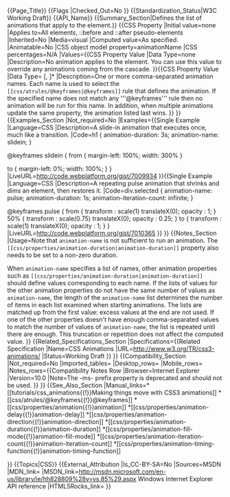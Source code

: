 {{Page_Title}}
{{Flags
|Checked_Out=No
}}
{{Standardization_Status|W3C Working Draft}}
{{API_Name}}
{{Summary_Section|Defines the list of animations that apply to the element.}}
{{CSS Property
|Initial value=none
|Applies to=All elements, &#58;&#58;before and &#58;&#58;after pseudo-elements
|Inherited=No
|Media=visual
|Computed value=As specified.
|Animatable=No
|CSS object model property=animationName
|CSS percentages=N/A
|Values={{CSS Property Value
|Data Type=none
|Description=No animation applies to the element. You can use this value to override any animations coming from the cascade.
}}{{CSS Property Value
|Data Type=<single-animation-name> [, <single-animation-name>]*
|Description=One or more comma-separated animation names. Each name is used to select the <code>[[css/atrules/@keyframes|@keyframes]]</code> rule that defines the animation. If the specified name does not match any '''@keyframes''' rule then no animation will be run for this name. In addition, when multiple animations update the same property, the animation listed last wins.
}}
}}
{{Examples_Section
|Not_required=No
|Examples={{Single Example
|Language=CSS
|Description=A slide-in animation that executes once, much like a transition.
|Code=h1 {
  animation-duration: 3s;
  animation-name: slidein;
}
 
@keyframes slidein {
  from {
    margin-left: 100%;
    width: 300%
  }
 
  to {
    margin-left: 0%;
    width: 100%;
  }
}
|LiveURL=http://code.webplatform.org/gist/7009934
}}{{Single Example
|Language=CSS
|Description=A repeating pulse animation that shrinks and dims an element, then restores it.
|Code=div.selected {
    animation-name: pulse;
    animation-duration: 1s;
    animation-iteration-count: infinite;
}

@keyframes pulse {
    from { 
        transform : scale(1) translateX(0);
        opacity : 1;
    }
    50% { 
        transform : scale(0.75) translateX(0);
        opacity : 0.25;
    }
    to { 
        transform : scale(1) translateX(0);
        opacity : 1;
    }
}
|LiveURL=http://code.webplatform.org/gist/7010365
}}
}}
{{Notes_Section
|Usage=Note that <code>animation-name</code> is not sufficient to run an animation. The <code>[[css/properties/animation-duration|animation-duration]]</code> property also needs to be set to a non-zero duration.

When <code>animation-name</code> specifies a list of names, other animation properties such as <code>[[css/properties/animation-duration|animation-duration]]</code> should define values corresponding to each name. If the lists of values for the other animation properties do not have the same number of values as <code>animation-name</code>, the length of the <code>animation-name</code> list determines the number of items in each list examined when starting animations. The lists are matched up from the first value: excess values at the end are not used. If one of the other properties doesn't have enough comma-separated values to match the number of values of <code>animation-name</code>, the list is repeated until there are enough. This truncation or repetition does not affect the computed value. 
}}
{{Related_Specifications_Section
|Specifications={{Related Specification
|Name=CSS Animations
|URL=http://www.w3.org/TR/css3-animations/
|Status=Working Draft
}}
}}
{{Compatibility_Section
|Not_required=No
|Imported_tables=
|Desktop_rows=
|Mobile_rows=
|Notes_rows={{Compatibility Notes Row
|Browser=Internet Explorer
|Version=10.0
|Note=The -ms- prefix property is deprecated and should not be used.
}}
}}
{{See_Also_Section
|Manual_links=*[[tutorials/css_animations{{!}}Making things move with CSS3 animations]]
*[[css/atrules/@keyframes{{!}}@keyframes]]
*[[css/properties/animation{{!}}animation]]
*[[css/properties/animation-delay{{!}}animation-delay]]
*[[css/properties/animation-direction{{!}}animation-direction]]
*[[css/properties/animation-duration{{!}}animation-duration]]
*[[css/properties/animation-fill-mode{{!}}animation-fill-mode]]
*[[css/properties/animation-iteration-count{{!}}animation-iteration-count]]
*[[css/properties/animation-timing-function{{!}}animation-timing-function]]

}}
{{Topics|CSS}}
{{External_Attribution
|Is_CC-BY-SA=No
|Sources=MSDN
|MDN_link=
|MSDN_link=http://msdn.microsoft.com/en-us/library/ie/hh828809%28v=vs.85%29.aspx Windows Internet Explorer API reference
|HTML5Rocks_link=
}}